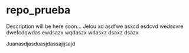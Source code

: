 # repo_prueba
Description will be here soon...
Jelou
xd
asdfwe
asxcd
esdcvd
wedscvre
dwefcdqwdas
ewdsazx
wqdaszx
wdasxz
dsaxz
dsazx

Juanasdjasduasjdassajijsajd

